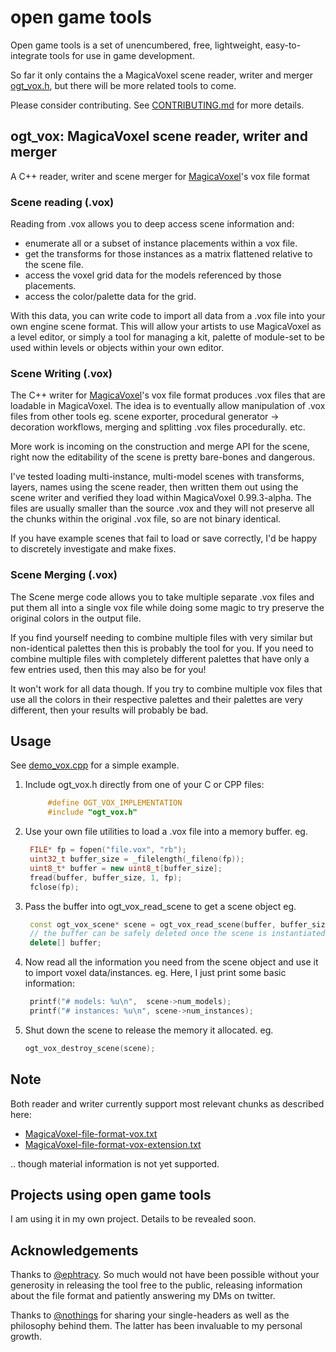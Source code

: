 # open game tools

Open game tools is a set of unencumbered, free, lightweight, easy-to-integrate tools for use in game development. 

So far it only contains the a MagicaVoxel scene reader, writer and merger [ogt_vox.h](https://github.com/jpaver/opengametools/blob/master/src/ogt_vox.h), but there will be more related tools to come.

Please consider contributing. See [CONTRIBUTING.md](https://github.com/jpaver/opengametools/blob/master/CONTRIBUTING.md) for more details.

## ogt_vox: MagicaVoxel scene reader, writer and merger

A C++ reader, writer and scene merger for [MagicaVoxel](https://ephtracy.github.io/)'s vox file format 

### Scene reading (.vox) 
Reading from .vox allows you to deep access scene information and:
- enumerate all or a subset of instance placements within a vox file.
- get the transforms for those instances as a matrix flattened relative to the scene file.
- access the voxel grid data for the models referenced by those placements.
- access the color/palette data for the grid.

With this data, you can write code to import all data from a .vox file into your own engine
scene format. This will allow your artists to use MagicaVoxel as a level editor, or simply 
a tool for managing a kit, palette of module-set to be used within levels or objects within 
your own editor. 

### Scene Writing (.vox)
The C++ writer for [MagicaVoxel](https://ephtracy.github.io/)'s vox file format produces .vox 
files that are loadable in MagicaVoxel. The idea is to eventually allow manipulation of .vox 
files from other tools eg. scene exporter, procedural generator -> decoration workflows, 
merging and splitting .vox files procedurally. etc.

More work is incoming on the construction and merge API for the scene, right now the editability
of the scene is pretty bare-bones and dangerous.

I've tested loading multi-instance, multi-model scenes with transforms, layers, names using the 
scene reader, then written them out using the scene writer and verified they load within 
MagicaVoxel 0.99.3-alpha. The files are usually smaller than the source .vox and they will
not preserve all the chunks within the original .vox file, so are not binary identical.

If you have example scenes that fail to load or save correctly, I'd be happy to discretely 
investigate and make fixes.

### Scene Merging (.vox)

The Scene merge code allows you to take multiple separate .vox files and put them all into a single vox file 
while doing some magic to try preserve the original colors in the output file.

If you find yourself needing to combine multiple files with very similar but non-identical palettes then this
is probably the tool for you. If you need to combine multiple files with completely different palettes that 
have only a few entries used, then this may also be for you!

It won't work for all data though. If you try to combine multiple vox files that use all the colors in their 
respective palettes and their palettes are very different, then your results will probably be bad.

## Usage

See [demo_vox.cpp](https://github.com/jpaver/opengametools/blob/master/demo/demo_vox.cpp) for a simple example.

1. Include ogt_vox.h directly from one of your C or CPP files:

   ```c++
        #define OGT_VOX_IMPLEMENTATION
        #include "ogt_vox.h"
   ```
   
2. Use your own file utilities to load a .vox file into a memory buffer. eg.

   ```c++
    FILE* fp = fopen("file.vox", "rb");
    uint32_t buffer_size = _filelength(_fileno(fp));
    uint8_t* buffer = new uint8_t[buffer_size];
    fread(buffer, buffer_size, 1, fp);
    fclose(fp);
   ```
	
3. Pass the buffer into ogt_vox_read_scene to get a scene object eg.

   ```c++
    const ogt_vox_scene* scene = ogt_vox_read_scene(buffer, buffer_size);
    // the buffer can be safely deleted once the scene is instantiated.
    delete[] buffer;
   ```
   
4. Now read all the information you need from the scene object and use it to import voxel data/instances. 
   eg. Here, I just print some basic information:

   ```c++
    printf("# models: %u\n",  scene->num_models);
    printf("# instances: %u\n", scene->num_instances);
   ```
	
5. Shut down the scene to release the memory it allocated. eg.

   ```c++
   ogt_vox_destroy_scene(scene);
   ```
## Note 

Both reader and writer currently support most relevant chunks as described here:
- [MagicaVoxel-file-format-vox.txt](https://github.com/ephtracy/voxel-model/blob/master/MagicaVoxel-file-format-vox.txt)
- [MagicaVoxel-file-format-vox-extension.txt](https://github.com/ephtracy/voxel-model/blob/master/MagicaVoxel-file-format-vox-extension.txt)

.. though material information is not yet supported. 

## Projects using open game tools

 I am using it in my own project. Details to be revealed soon.

## Acknowledgements

Thanks to [@ephtracy](https://twitter.com/ephtracy). So much would not have been possible without your generosity in releasing the tool free to the public, releasing information about the file format and patiently answering my DMs on twitter.

Thanks to [@nothings](https://twitter.com/nothings) for sharing your single-headers as well as the philosophy behind them. The latter has been invaluable to my personal growth.




